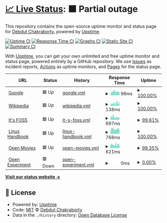 # [📈 Live Status](https://andanotherusername.github.io/upptime-test): <!--live status--> **🟧 Partial outage**

This repository contains the open-source uptime monitor and status page for [Debdut Chakraborty](https://andanotherusername.github.io/upptime-test), powered by [Upptime](https://github.com/upptime/upptime).

[![Uptime CI](https://github.com/koj-co/upptime/workflows/Uptime%20CI/badge.svg)](https://github.com/koj-co/upptime/actions?query=workflow%3A%22Uptime+CI%22)
[![Response Time CI](https://github.com/koj-co/upptime/workflows/Response%20Time%20CI/badge.svg)](https://github.com/koj-co/upptime/actions?query=workflow%3A%22Response+Time+CI%22)
[![Graphs CI](https://github.com/koj-co/upptime/workflows/Graphs%20CI/badge.svg)](https://github.com/koj-co/upptime/actions?query=workflow%3A%22Graphs+CI%22)
[![Static Site CI](https://github.com/koj-co/upptime/workflows/Static%20Site%20CI/badge.svg)](https://github.com/koj-co/upptime/actions?query=workflow%3A%22Static+Site+CI%22)
[![Summary CI](https://github.com/koj-co/upptime/workflows/Summary%20CI/badge.svg)](https://github.com/koj-co/upptime/actions?query=workflow%3A%22Summary+CI%22)

With [Upptime](https://upptime.js.org), you can get your own unlimited and free uptime monitor and status page, powered entirely by a GitHub repository. We use [Issues](https://github.com/andanotherusername/upptime-test/issues) as incident reports, [Actions](https://github.com/andanotherusername/upptime-test/actions) as uptime monitors, and [Pages](https://andanotherusername.github.io/upptime-test) for the status page.

<!--start: status pages-->
<!-- This summary is generated by Upptime (https://github.com/upptime/upptime) -->
<!-- Do not edit this manually, your changes will be overwritten -->
<!-- prettier-ignore -->
| URL | Status | History | Response Time | Uptime |
| --- | ------ | ------- | ------------- | ------ |
| <img alt="" src="https://icons.duckduckgo.com/ip3/www.google.com.ico" height="13"> [Google](https://www.google.com) | 🟩 Up | [google.yml](https://github.com/andanotherusername/upptime-test/commits/HEAD/history/google.yml) | <details><summary><img alt="Response time graph" src="./graphs/google/response-time-week.png" height="20"> 96ms</summary><br><a href="https://andanotherusername.github.io/upptime-test/history/google"><img alt="Response time 107" src="https://img.shields.io/endpoint?url=https%3A%2F%2Fraw.githubusercontent.com%2Fandanotherusername%2Fupptime-test%2FHEAD%2Fapi%2Fgoogle%2Fresponse-time.json"></a><br><a href="https://andanotherusername.github.io/upptime-test/history/google"><img alt="24-hour response time 92" src="https://img.shields.io/endpoint?url=https%3A%2F%2Fraw.githubusercontent.com%2Fandanotherusername%2Fupptime-test%2FHEAD%2Fapi%2Fgoogle%2Fresponse-time-day.json"></a><br><a href="https://andanotherusername.github.io/upptime-test/history/google"><img alt="7-day response time 96" src="https://img.shields.io/endpoint?url=https%3A%2F%2Fraw.githubusercontent.com%2Fandanotherusername%2Fupptime-test%2FHEAD%2Fapi%2Fgoogle%2Fresponse-time-week.json"></a><br><a href="https://andanotherusername.github.io/upptime-test/history/google"><img alt="30-day response time 99" src="https://img.shields.io/endpoint?url=https%3A%2F%2Fraw.githubusercontent.com%2Fandanotherusername%2Fupptime-test%2FHEAD%2Fapi%2Fgoogle%2Fresponse-time-month.json"></a><br><a href="https://andanotherusername.github.io/upptime-test/history/google"><img alt="1-year response time 107" src="https://img.shields.io/endpoint?url=https%3A%2F%2Fraw.githubusercontent.com%2Fandanotherusername%2Fupptime-test%2FHEAD%2Fapi%2Fgoogle%2Fresponse-time-year.json"></a></details> | <details><summary><a href="https://andanotherusername.github.io/upptime-test/history/google">100.00%</a></summary><a href="https://andanotherusername.github.io/upptime-test/history/google"><img alt="All-time uptime 100.00%" src="https://img.shields.io/endpoint?url=https%3A%2F%2Fraw.githubusercontent.com%2Fandanotherusername%2Fupptime-test%2FHEAD%2Fapi%2Fgoogle%2Fuptime.json"></a><br><a href="https://andanotherusername.github.io/upptime-test/history/google"><img alt="24-hour uptime 100.00%" src="https://img.shields.io/endpoint?url=https%3A%2F%2Fraw.githubusercontent.com%2Fandanotherusername%2Fupptime-test%2FHEAD%2Fapi%2Fgoogle%2Fuptime-day.json"></a><br><a href="https://andanotherusername.github.io/upptime-test/history/google"><img alt="7-day uptime 100.00%" src="https://img.shields.io/endpoint?url=https%3A%2F%2Fraw.githubusercontent.com%2Fandanotherusername%2Fupptime-test%2FHEAD%2Fapi%2Fgoogle%2Fuptime-week.json"></a><br><a href="https://andanotherusername.github.io/upptime-test/history/google"><img alt="30-day uptime 100.00%" src="https://img.shields.io/endpoint?url=https%3A%2F%2Fraw.githubusercontent.com%2Fandanotherusername%2Fupptime-test%2FHEAD%2Fapi%2Fgoogle%2Fuptime-month.json"></a><br><a href="https://andanotherusername.github.io/upptime-test/history/google"><img alt="1-year uptime 99.99%" src="https://img.shields.io/endpoint?url=https%3A%2F%2Fraw.githubusercontent.com%2Fandanotherusername%2Fupptime-test%2FHEAD%2Fapi%2Fgoogle%2Fuptime-year.json"></a></details>
| <img alt="" src="https://icons.duckduckgo.com/ip3/en.wikipedia.org.ico" height="13"> [Wikipedia](https://en.wikipedia.org) | 🟩 Up | [wikipedia.yml](https://github.com/andanotherusername/upptime-test/commits/HEAD/history/wikipedia.yml) | <details><summary><img alt="Response time graph" src="./graphs/wikipedia/response-time-week.png" height="20"> 138ms</summary><br><a href="https://andanotherusername.github.io/upptime-test/history/wikipedia"><img alt="Response time 232" src="https://img.shields.io/endpoint?url=https%3A%2F%2Fraw.githubusercontent.com%2Fandanotherusername%2Fupptime-test%2FHEAD%2Fapi%2Fwikipedia%2Fresponse-time.json"></a><br><a href="https://andanotherusername.github.io/upptime-test/history/wikipedia"><img alt="24-hour response time 217" src="https://img.shields.io/endpoint?url=https%3A%2F%2Fraw.githubusercontent.com%2Fandanotherusername%2Fupptime-test%2FHEAD%2Fapi%2Fwikipedia%2Fresponse-time-day.json"></a><br><a href="https://andanotherusername.github.io/upptime-test/history/wikipedia"><img alt="7-day response time 138" src="https://img.shields.io/endpoint?url=https%3A%2F%2Fraw.githubusercontent.com%2Fandanotherusername%2Fupptime-test%2FHEAD%2Fapi%2Fwikipedia%2Fresponse-time-week.json"></a><br><a href="https://andanotherusername.github.io/upptime-test/history/wikipedia"><img alt="30-day response time 413" src="https://img.shields.io/endpoint?url=https%3A%2F%2Fraw.githubusercontent.com%2Fandanotherusername%2Fupptime-test%2FHEAD%2Fapi%2Fwikipedia%2Fresponse-time-month.json"></a><br><a href="https://andanotherusername.github.io/upptime-test/history/wikipedia"><img alt="1-year response time 226" src="https://img.shields.io/endpoint?url=https%3A%2F%2Fraw.githubusercontent.com%2Fandanotherusername%2Fupptime-test%2FHEAD%2Fapi%2Fwikipedia%2Fresponse-time-year.json"></a></details> | <details><summary><a href="https://andanotherusername.github.io/upptime-test/history/wikipedia">100.00%</a></summary><a href="https://andanotherusername.github.io/upptime-test/history/wikipedia"><img alt="All-time uptime 100.00%" src="https://img.shields.io/endpoint?url=https%3A%2F%2Fraw.githubusercontent.com%2Fandanotherusername%2Fupptime-test%2FHEAD%2Fapi%2Fwikipedia%2Fuptime.json"></a><br><a href="https://andanotherusername.github.io/upptime-test/history/wikipedia"><img alt="24-hour uptime 100.00%" src="https://img.shields.io/endpoint?url=https%3A%2F%2Fraw.githubusercontent.com%2Fandanotherusername%2Fupptime-test%2FHEAD%2Fapi%2Fwikipedia%2Fuptime-day.json"></a><br><a href="https://andanotherusername.github.io/upptime-test/history/wikipedia"><img alt="7-day uptime 100.00%" src="https://img.shields.io/endpoint?url=https%3A%2F%2Fraw.githubusercontent.com%2Fandanotherusername%2Fupptime-test%2FHEAD%2Fapi%2Fwikipedia%2Fuptime-week.json"></a><br><a href="https://andanotherusername.github.io/upptime-test/history/wikipedia"><img alt="30-day uptime 100.00%" src="https://img.shields.io/endpoint?url=https%3A%2F%2Fraw.githubusercontent.com%2Fandanotherusername%2Fupptime-test%2FHEAD%2Fapi%2Fwikipedia%2Fuptime-month.json"></a><br><a href="https://andanotherusername.github.io/upptime-test/history/wikipedia"><img alt="1-year uptime 100.00%" src="https://img.shields.io/endpoint?url=https%3A%2F%2Fraw.githubusercontent.com%2Fandanotherusername%2Fupptime-test%2FHEAD%2Fapi%2Fwikipedia%2Fuptime-year.json"></a></details>
| <img alt="" src="https://icons.duckduckgo.com/ip3/itsfoss.com.ico" height="13"> [It's FOSS](https://itsfoss.com) | 🟩 Up | [it-s-foss.yml](https://github.com/andanotherusername/upptime-test/commits/HEAD/history/it-s-foss.yml) | <details><summary><img alt="Response time graph" src="./graphs/it-s-foss/response-time-week.png" height="20"> 697ms</summary><br><a href="https://andanotherusername.github.io/upptime-test/history/it-s-foss"><img alt="Response time 887" src="https://img.shields.io/endpoint?url=https%3A%2F%2Fraw.githubusercontent.com%2Fandanotherusername%2Fupptime-test%2FHEAD%2Fapi%2Fit-s-foss%2Fresponse-time.json"></a><br><a href="https://andanotherusername.github.io/upptime-test/history/it-s-foss"><img alt="24-hour response time 373" src="https://img.shields.io/endpoint?url=https%3A%2F%2Fraw.githubusercontent.com%2Fandanotherusername%2Fupptime-test%2FHEAD%2Fapi%2Fit-s-foss%2Fresponse-time-day.json"></a><br><a href="https://andanotherusername.github.io/upptime-test/history/it-s-foss"><img alt="7-day response time 697" src="https://img.shields.io/endpoint?url=https%3A%2F%2Fraw.githubusercontent.com%2Fandanotherusername%2Fupptime-test%2FHEAD%2Fapi%2Fit-s-foss%2Fresponse-time-week.json"></a><br><a href="https://andanotherusername.github.io/upptime-test/history/it-s-foss"><img alt="30-day response time 2893" src="https://img.shields.io/endpoint?url=https%3A%2F%2Fraw.githubusercontent.com%2Fandanotherusername%2Fupptime-test%2FHEAD%2Fapi%2Fit-s-foss%2Fresponse-time-month.json"></a><br><a href="https://andanotherusername.github.io/upptime-test/history/it-s-foss"><img alt="1-year response time 899" src="https://img.shields.io/endpoint?url=https%3A%2F%2Fraw.githubusercontent.com%2Fandanotherusername%2Fupptime-test%2FHEAD%2Fapi%2Fit-s-foss%2Fresponse-time-year.json"></a></details> | <details><summary><a href="https://andanotherusername.github.io/upptime-test/history/it-s-foss">99.61%</a></summary><a href="https://andanotherusername.github.io/upptime-test/history/it-s-foss"><img alt="All-time uptime 99.90%" src="https://img.shields.io/endpoint?url=https%3A%2F%2Fraw.githubusercontent.com%2Fandanotherusername%2Fupptime-test%2FHEAD%2Fapi%2Fit-s-foss%2Fuptime.json"></a><br><a href="https://andanotherusername.github.io/upptime-test/history/it-s-foss"><img alt="24-hour uptime 100.00%" src="https://img.shields.io/endpoint?url=https%3A%2F%2Fraw.githubusercontent.com%2Fandanotherusername%2Fupptime-test%2FHEAD%2Fapi%2Fit-s-foss%2Fuptime-day.json"></a><br><a href="https://andanotherusername.github.io/upptime-test/history/it-s-foss"><img alt="7-day uptime 99.61%" src="https://img.shields.io/endpoint?url=https%3A%2F%2Fraw.githubusercontent.com%2Fandanotherusername%2Fupptime-test%2FHEAD%2Fapi%2Fit-s-foss%2Fuptime-week.json"></a><br><a href="https://andanotherusername.github.io/upptime-test/history/it-s-foss"><img alt="30-day uptime 99.03%" src="https://img.shields.io/endpoint?url=https%3A%2F%2Fraw.githubusercontent.com%2Fandanotherusername%2Fupptime-test%2FHEAD%2Fapi%2Fit-s-foss%2Fuptime-month.json"></a><br><a href="https://andanotherusername.github.io/upptime-test/history/it-s-foss"><img alt="1-year uptime 99.78%" src="https://img.shields.io/endpoint?url=https%3A%2F%2Fraw.githubusercontent.com%2Fandanotherusername%2Fupptime-test%2FHEAD%2Fapi%2Fit-s-foss%2Fuptime-year.json"></a></details>
| <img alt="" src="https://icons.duckduckgo.com/ip3/linuxhandbook.com.ico" height="13"> [Linux Handbook](https://linuxhandbook.com) | 🟩 Up | [linux-handbook.yml](https://github.com/andanotherusername/upptime-test/commits/HEAD/history/linux-handbook.yml) | <details><summary><img alt="Response time graph" src="./graphs/linux-handbook/response-time-week.png" height="20"> 768ms</summary><br><a href="https://andanotherusername.github.io/upptime-test/history/linux-handbook"><img alt="Response time 870" src="https://img.shields.io/endpoint?url=https%3A%2F%2Fraw.githubusercontent.com%2Fandanotherusername%2Fupptime-test%2FHEAD%2Fapi%2Flinux-handbook%2Fresponse-time.json"></a><br><a href="https://andanotherusername.github.io/upptime-test/history/linux-handbook"><img alt="24-hour response time 607" src="https://img.shields.io/endpoint?url=https%3A%2F%2Fraw.githubusercontent.com%2Fandanotherusername%2Fupptime-test%2FHEAD%2Fapi%2Flinux-handbook%2Fresponse-time-day.json"></a><br><a href="https://andanotherusername.github.io/upptime-test/history/linux-handbook"><img alt="7-day response time 768" src="https://img.shields.io/endpoint?url=https%3A%2F%2Fraw.githubusercontent.com%2Fandanotherusername%2Fupptime-test%2FHEAD%2Fapi%2Flinux-handbook%2Fresponse-time-week.json"></a><br><a href="https://andanotherusername.github.io/upptime-test/history/linux-handbook"><img alt="30-day response time 1296" src="https://img.shields.io/endpoint?url=https%3A%2F%2Fraw.githubusercontent.com%2Fandanotherusername%2Fupptime-test%2FHEAD%2Fapi%2Flinux-handbook%2Fresponse-time-month.json"></a><br><a href="https://andanotherusername.github.io/upptime-test/history/linux-handbook"><img alt="1-year response time 866" src="https://img.shields.io/endpoint?url=https%3A%2F%2Fraw.githubusercontent.com%2Fandanotherusername%2Fupptime-test%2FHEAD%2Fapi%2Flinux-handbook%2Fresponse-time-year.json"></a></details> | <details><summary><a href="https://andanotherusername.github.io/upptime-test/history/linux-handbook">100.00%</a></summary><a href="https://andanotherusername.github.io/upptime-test/history/linux-handbook"><img alt="All-time uptime 99.66%" src="https://img.shields.io/endpoint?url=https%3A%2F%2Fraw.githubusercontent.com%2Fandanotherusername%2Fupptime-test%2FHEAD%2Fapi%2Flinux-handbook%2Fuptime.json"></a><br><a href="https://andanotherusername.github.io/upptime-test/history/linux-handbook"><img alt="24-hour uptime 100.00%" src="https://img.shields.io/endpoint?url=https%3A%2F%2Fraw.githubusercontent.com%2Fandanotherusername%2Fupptime-test%2FHEAD%2Fapi%2Flinux-handbook%2Fuptime-day.json"></a><br><a href="https://andanotherusername.github.io/upptime-test/history/linux-handbook"><img alt="7-day uptime 100.00%" src="https://img.shields.io/endpoint?url=https%3A%2F%2Fraw.githubusercontent.com%2Fandanotherusername%2Fupptime-test%2FHEAD%2Fapi%2Flinux-handbook%2Fuptime-week.json"></a><br><a href="https://andanotherusername.github.io/upptime-test/history/linux-handbook"><img alt="30-day uptime 99.94%" src="https://img.shields.io/endpoint?url=https%3A%2F%2Fraw.githubusercontent.com%2Fandanotherusername%2Fupptime-test%2FHEAD%2Fapi%2Flinux-handbook%2Fuptime-month.json"></a><br><a href="https://andanotherusername.github.io/upptime-test/history/linux-handbook"><img alt="1-year uptime 99.98%" src="https://img.shields.io/endpoint?url=https%3A%2F%2Fraw.githubusercontent.com%2Fandanotherusername%2Fupptime-test%2FHEAD%2Fapi%2Flinux-handbook%2Fuptime-year.json"></a></details>
| <img alt="" src="https://icons.duckduckgo.com/ip3/openmovies.in.ico" height="13"> [Open Movies](https://openmovies.in) | 🟩 Up | [open-movies.yml](https://github.com/andanotherusername/upptime-test/commits/HEAD/history/open-movies.yml) | <details><summary><img alt="Response time graph" src="./graphs/open-movies/response-time-week.png" height="20"> 621ms</summary><br><a href="https://andanotherusername.github.io/upptime-test/history/open-movies"><img alt="Response time 2313" src="https://img.shields.io/endpoint?url=https%3A%2F%2Fraw.githubusercontent.com%2Fandanotherusername%2Fupptime-test%2FHEAD%2Fapi%2Fopen-movies%2Fresponse-time.json"></a><br><a href="https://andanotherusername.github.io/upptime-test/history/open-movies"><img alt="24-hour response time 1877" src="https://img.shields.io/endpoint?url=https%3A%2F%2Fraw.githubusercontent.com%2Fandanotherusername%2Fupptime-test%2FHEAD%2Fapi%2Fopen-movies%2Fresponse-time-day.json"></a><br><a href="https://andanotherusername.github.io/upptime-test/history/open-movies"><img alt="7-day response time 621" src="https://img.shields.io/endpoint?url=https%3A%2F%2Fraw.githubusercontent.com%2Fandanotherusername%2Fupptime-test%2FHEAD%2Fapi%2Fopen-movies%2Fresponse-time-week.json"></a><br><a href="https://andanotherusername.github.io/upptime-test/history/open-movies"><img alt="30-day response time 965" src="https://img.shields.io/endpoint?url=https%3A%2F%2Fraw.githubusercontent.com%2Fandanotherusername%2Fupptime-test%2FHEAD%2Fapi%2Fopen-movies%2Fresponse-time-month.json"></a><br><a href="https://andanotherusername.github.io/upptime-test/history/open-movies"><img alt="1-year response time 2313" src="https://img.shields.io/endpoint?url=https%3A%2F%2Fraw.githubusercontent.com%2Fandanotherusername%2Fupptime-test%2FHEAD%2Fapi%2Fopen-movies%2Fresponse-time-year.json"></a></details> | <details><summary><a href="https://andanotherusername.github.io/upptime-test/history/open-movies">99.35%</a></summary><a href="https://andanotherusername.github.io/upptime-test/history/open-movies"><img alt="All-time uptime 44.68%" src="https://img.shields.io/endpoint?url=https%3A%2F%2Fraw.githubusercontent.com%2Fandanotherusername%2Fupptime-test%2FHEAD%2Fapi%2Fopen-movies%2Fuptime.json"></a><br><a href="https://andanotherusername.github.io/upptime-test/history/open-movies"><img alt="24-hour uptime 95.44%" src="https://img.shields.io/endpoint?url=https%3A%2F%2Fraw.githubusercontent.com%2Fandanotherusername%2Fupptime-test%2FHEAD%2Fapi%2Fopen-movies%2Fuptime-day.json"></a><br><a href="https://andanotherusername.github.io/upptime-test/history/open-movies"><img alt="7-day uptime 99.35%" src="https://img.shields.io/endpoint?url=https%3A%2F%2Fraw.githubusercontent.com%2Fandanotherusername%2Fupptime-test%2FHEAD%2Fapi%2Fopen-movies%2Fuptime-week.json"></a><br><a href="https://andanotherusername.github.io/upptime-test/history/open-movies"><img alt="30-day uptime 90.74%" src="https://img.shields.io/endpoint?url=https%3A%2F%2Fraw.githubusercontent.com%2Fandanotherusername%2Fupptime-test%2FHEAD%2Fapi%2Fopen-movies%2Fuptime-month.json"></a><br><a href="https://andanotherusername.github.io/upptime-test/history/open-movies"><img alt="1-year uptime 39.75%" src="https://img.shields.io/endpoint?url=https%3A%2F%2Fraw.githubusercontent.com%2Fandanotherusername%2Fupptime-test%2FHEAD%2Fapi%2Fopen-movies%2Fuptime-year.json"></a></details>
| <img alt="" src="https://icons.duckduckgo.com/ip3/openexperiment.in.ico" height="13"> [Open Experiment](https://openexperiment.in) | 🟥 Down | [open-experiment.yml](https://github.com/andanotherusername/upptime-test/commits/HEAD/history/open-experiment.yml) | <details><summary><img alt="Response time graph" src="./graphs/open-experiment/response-time-week.png" height="20"> 0ms</summary><br><a href="https://andanotherusername.github.io/upptime-test/history/open-experiment"><img alt="Response time 0" src="https://img.shields.io/endpoint?url=https%3A%2F%2Fraw.githubusercontent.com%2Fandanotherusername%2Fupptime-test%2FHEAD%2Fapi%2Fopen-experiment%2Fresponse-time.json"></a><br><a href="https://andanotherusername.github.io/upptime-test/history/open-experiment"><img alt="24-hour response time 0" src="https://img.shields.io/endpoint?url=https%3A%2F%2Fraw.githubusercontent.com%2Fandanotherusername%2Fupptime-test%2FHEAD%2Fapi%2Fopen-experiment%2Fresponse-time-day.json"></a><br><a href="https://andanotherusername.github.io/upptime-test/history/open-experiment"><img alt="7-day response time 0" src="https://img.shields.io/endpoint?url=https%3A%2F%2Fraw.githubusercontent.com%2Fandanotherusername%2Fupptime-test%2FHEAD%2Fapi%2Fopen-experiment%2Fresponse-time-week.json"></a><br><a href="https://andanotherusername.github.io/upptime-test/history/open-experiment"><img alt="30-day response time 0" src="https://img.shields.io/endpoint?url=https%3A%2F%2Fraw.githubusercontent.com%2Fandanotherusername%2Fupptime-test%2FHEAD%2Fapi%2Fopen-experiment%2Fresponse-time-month.json"></a><br><a href="https://andanotherusername.github.io/upptime-test/history/open-experiment"><img alt="1-year response time 0" src="https://img.shields.io/endpoint?url=https%3A%2F%2Fraw.githubusercontent.com%2Fandanotherusername%2Fupptime-test%2FHEAD%2Fapi%2Fopen-experiment%2Fresponse-time-year.json"></a></details> | <details><summary><a href="https://andanotherusername.github.io/upptime-test/history/open-experiment">0.00%</a></summary><a href="https://andanotherusername.github.io/upptime-test/history/open-experiment"><img alt="All-time uptime 0.02%" src="https://img.shields.io/endpoint?url=https%3A%2F%2Fraw.githubusercontent.com%2Fandanotherusername%2Fupptime-test%2FHEAD%2Fapi%2Fopen-experiment%2Fuptime.json"></a><br><a href="https://andanotherusername.github.io/upptime-test/history/open-experiment"><img alt="24-hour uptime 0.00%" src="https://img.shields.io/endpoint?url=https%3A%2F%2Fraw.githubusercontent.com%2Fandanotherusername%2Fupptime-test%2FHEAD%2Fapi%2Fopen-experiment%2Fuptime-day.json"></a><br><a href="https://andanotherusername.github.io/upptime-test/history/open-experiment"><img alt="7-day uptime 0.00%" src="https://img.shields.io/endpoint?url=https%3A%2F%2Fraw.githubusercontent.com%2Fandanotherusername%2Fupptime-test%2FHEAD%2Fapi%2Fopen-experiment%2Fuptime-week.json"></a><br><a href="https://andanotherusername.github.io/upptime-test/history/open-experiment"><img alt="30-day uptime 1.38%" src="https://img.shields.io/endpoint?url=https%3A%2F%2Fraw.githubusercontent.com%2Fandanotherusername%2Fupptime-test%2FHEAD%2Fapi%2Fopen-experiment%2Fuptime-month.json"></a><br><a href="https://andanotherusername.github.io/upptime-test/history/open-experiment"><img alt="1-year uptime 0.00%" src="https://img.shields.io/endpoint?url=https%3A%2F%2Fraw.githubusercontent.com%2Fandanotherusername%2Fupptime-test%2FHEAD%2Fapi%2Fopen-experiment%2Fuptime-year.json"></a></details>

<!--end: status pages-->

[**Visit our status website →**](https://andanotherusername.github.io/upptime-test)

## 📄 License

- Powered by: [Upptime](https://github.com/upptime/upptime)
- Code: [MIT](./LICENSE) © [Debdut Chakraborty](https://andanotherusername.github.io/upptime-test)
- Data in the `./history` directory: [Open Database License](https://opendatacommons.org/licenses/odbl/1-0/)
